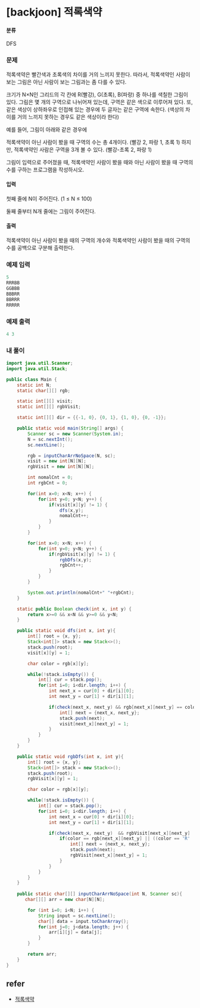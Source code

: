 # [backjoon] 적록색약 

#### 분류

DFS

### 문제


적록색약은 빨간색과 초록색의 차이를 거의 느끼지 못한다. 따라서, 적록색약인 사람이 보는 그림은 아닌 사람이 보는 그림과는 좀 다를 수 있다.

크기가 N×N인 그리드의 각 칸에 R(빨강), G(초록), B(파랑) 중 하나를 색칠한 그림이 있다. 그림은 몇 개의 구역으로 나뉘어져 있는데, 구역은 같은 색으로 이루어져 있다. 또, 같은 색상이 상하좌우로 인접해 있는 경우에 두 글자는 같은 구역에 속한다. (색상의 차이를 거의 느끼지 못하는 경우도 같은 색상이라 한다)

예를 들어, 그림이 아래와 같은 경우에

적록색약이 아닌 사람이 봤을 때 구역의 수는 총 4개이다. (빨강 2, 파랑 1, 초록 1) 하지만, 적록색약인 사람은 구역을 3개 볼 수 있다. (빨강-초록 2, 파랑 1)

그림이 입력으로 주어졌을 때, 적록색약인 사람이 봤을 때와 아닌 사람이 봤을 때 구역의 수를 구하는 프로그램을 작성하시오.


#### 입력


첫째 줄에 N이 주어진다. (1 ≤ N ≤ 100)

둘째 줄부터 N개 줄에는 그림이 주어진다.


#### 출력


적록색약이 아닌 사람이 봤을 때의 구역의 개수와 적록색약인 사람이 봤을 때의 구역의 수를 공백으로 구분해 출력한다.


### 예제 입력

```java
5
RRRBB
GGBBB
BBBRR
BBRRR
RRRRR

```

### 예제 출력

```java
4 3

```

### 내 풀이

```java
import java.util.Scanner;
import java.util.Stack;

public class Main {
    static int N;
    static char[][] rgb;

    static int[][] visit;
    static int[][] rgbVisit;

    static int[][] dir = {{-1, 0}, {0, 1}, {1, 0}, {0, -1}};

    public static void main(String[] args) {
        Scanner sc = new Scanner(System.in);
        N = sc.nextInt();
        sc.nextLine();

        rgb = inputCharArrNoSpace(N, sc);
        visit = new int[N][N];
        rgbVisit = new int[N][N];

        int nomalCnt = 0;
        int rgbCnt = 0;

        for(int x=0; x<N; x++) {
            for(int y=0; y<N; y++) {
                if(visit[x][y] != 1) {
                    dfs(x,y);
                    nomalCnt++;
                }
            }
        }

        for(int x=0; x<N; x++) {
            for(int y=0; y<N; y++) {
                if(rgbVisit[x][y] != 1) {
                    rgbDfs(x,y);
                    rgbCnt++;
                }
            }
        }

        System.out.println(nomalCnt+" "+rgbCnt);
    }

    static public Boolean check(int x, int y) {
        return x>=0 && x<N && y>=0 && y<N;
    }

    public static void dfs(int x, int y){
        int[] root = {x, y};
        Stack<int[]> stack = new Stack<>();
        stack.push(root);
        visit[x][y] = 1;

        char color = rgb[x][y];

        while(!stack.isEmpty()) {
            int[] cur = stack.pop();
            for(int i=0; i<dir.length; i++) {
                int next_x = cur[0] + dir[i][0];
                int next_y = cur[1] + dir[i][1];

                if(check(next_x, next_y) && rgb[next_x][next_y] == color && visit[next_x][next_y] != 1) {
                    int[] next = {next_x, next_y};
                    stack.push(next);
                    visit[next_x][next_y] = 1;
                }
            }
        }
    }

    public static void rgbDfs(int x, int y){
        int[] root = {x, y};
        Stack<int[]> stack = new Stack<>();
        stack.push(root);
        rgbVisit[x][y] = 1;

        char color = rgb[x][y];

        while(!stack.isEmpty()) {
            int[] cur = stack.pop();
            for(int i=0; i<dir.length; i++) {
                int next_x = cur[0] + dir[i][0];
                int next_y = cur[1] + dir[i][1];

                if(check(next_x, next_y)  && rgbVisit[next_x][next_y] != 1) {
                    if(color == rgb[next_x][next_y] || ((color == 'R' || color == 'G') && (rgb[next_x][next_y] == 'R' || rgb[next_x][next_y] == 'G'))) {
                        int[] next = {next_x, next_y};
                        stack.push(next);
                        rgbVisit[next_x][next_y] = 1;
                    }
                }
            }
        }
    }
    
    public static char[][] inputCharArrNoSpace(int N, Scanner sc){
       char[][] arr = new char[N][N];

        for (int i=0; i<N; i++) {
            String input = sc.nextLine();
            char[] data = input.toCharArray();
            for(int j=0; j<data.length; j++) {
                arr[i][j] = data[j];
            }
        }

        return arr;
    }
}

```

## refer

- [적록색약](https://www.acmicpc.net/problem/10026)